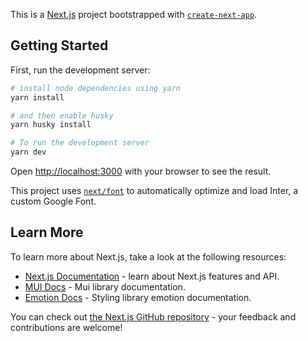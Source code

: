 This is a [Next.js](https://nextjs.org/) project bootstrapped with [`create-next-app`](https://github.com/vercel/next.js/tree/canary/packages/create-next-app).

## Getting Started

First, run the development server:

```bash
# install node dependencies using yarn
yarn install

# and then enable husky
yarn husky install
```

```bash
# To run the development server
yarn dev
```

Open [http://localhost:3000](http://localhost:3000) with your browser to see the result.

This project uses [`next/font`](https://nextjs.org/docs/basic-features/font-optimization) to automatically optimize and load Inter, a custom Google Font.

## Learn More

To learn more about Next.js, take a look at the following resources:

- [Next.js Documentation](https://nextjs.org/docs) - learn about Next.js features and API.
- [MUI Docs](https://mui.com/material-ui/getting-started/overview/) - Mui library documentation.
- [Emotion Docs](https://emotion.sh/docs/@emotion/react) - Styling library emotion documentation.

You can check out [the Next.js GitHub repository](https://github.com/vercel/next.js/) - your feedback and contributions are welcome!
